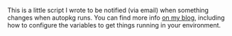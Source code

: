 This is a little script I wrote to be notified (via email) when something changes when autopkg runs. You can find more info [on my blog](http://seankaiser.com/blog/2013/12/16/autopkg-change-notifications/), including how to configure the variables to get things running in your environment.
